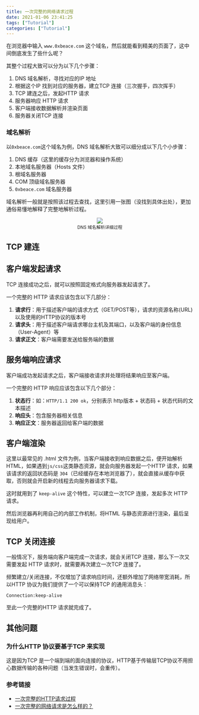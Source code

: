 ```yaml
---
title: 一次完整的网络请求过程
date: 2021-01-06 23:41:25
tags: ["Tutorial"]
categories: ["Tutorial"]
---
```


在浏览器中输入 `www.0xbeace.com` 这个域名，然后就能看到精美的页面了，这中间倒底发生了些什么呢？

<!-- more -->

其整个过程大致可以分为以下几个步骤：
1. DNS 域名解析，寻找对应的IP 地址
2. 根据这个IP 找到对应的服务器，建立TCP 连接（三次握手，四次挥手）
3. TCP 建连之后，发起HTTP 请求
4. 服务器响应 HTTP 请求
5. 客户端接收数据解析并渲染页面
6. 服务器关闭TCP 连接

### 域名解析
以`0xbeace.com`这个域名为例，DNS 域名解析大致可以细分成以下几个小步骤：
1. DNS 缓存（这里的缓存分为浏览器和操作系统）
2. 本地域名服务器（Hosts 文件）
3. 根域名服务器
4. COM 顶级域名服务器
5. `0xbeace.com` 域名服务器

域名解析一般就是按照该过程去查找，这里引用一张图（没找到具体出处），更加通俗易懂地解释了完整地解析过程。

<div align="center">
<img src="https://cdn.jsdelivr.net/gh/0xAiKang/CDN/blog/images/20210105110247.png" width=""><br>
<sup>DNS 域名解析详细过程</sup>
</div>

## TCP 建连

## 客户端发起请求
TCP 连接成功之后，就可以按照固定格式向服务器发起请求了。

一个完整的 HTTP 请求应该包含以下几部分：
1. **请求行**：用于描述客户端的请求方式（GET/POST等），请求的资源名称(URL)以及使用的HTTP协议的版本号
2. **请求头**：用于描述客户端请求哪台主机及其端口，以及客户端的身份信息（User-Agent）等
3. **请求正文**：客户端需要发送给服务端的数据

## 服务端响应请求
客户端成功发起请求之后，客户端接收请求并处理将结果响应至客户端。

一个完整的 HTTP 响应应该包含以下几个部分：
1. **状态行**：如：`HTTP/1.1 200 ok`，分别表示 http版本 + 状态码 + 状态代码的文本描述
2. **响应头**：包含服务器相关信息
3. **响应正文**：服务器返回给客户端的数据

## 客户端渲染
这里以最常见的 .html 文件为例，当客户端接收到响应数据之后，便开始解析 HTML，如果遇到`js/css`这类静态资源，就会向服务器发起一个HTTP 请求，如果该请求的返回状态码是 `304`（已经缓存在本地浏览器了），就会直接从缓存中获取，否则就会开启新的线程去向服务器请求下载。

这时就用到了 `keep-alive` 这个特性，可以建立一次TCP 连接，发起多次 HTTP 请求。

然后浏览器再利用自己的内部工作机制，将HTML 与静态资源进行渲染，最后呈现给用户。

## TCP 关闭连接
一般情况下，服务端向客户端完成一次请求，就会关闭TCP 连接，那么下一次又需要发起 HTTP 请求时，就需要再次建立一次TCP 连接了。

频繁建立/关闭连接，不仅增加了请求响应时间，还额外增加了网络带宽消耗，所以HTTP 协议为我们提供了一个可以保持TCP 的通用消息头：
```
Connection:keep-alive
```

至此一个完整的HTTP 请求就完成了。

## 其他问题

### 为什么HTTP 协议要基于TCP 来实现
这是因为TCP 是一个端到端的面向连接的协议，HTTP基于传输层TCP协议不用担心数据传输的各种问题（当发生错误时，会重传）。

### 参考链接
* [一次完整的HTTP请求过程](https://cloud.tencent.com/developer/article/1500463)
* [一次完整的网络请求是怎么样的？](https://www.jianshu.com/p/5c66dec332b3)